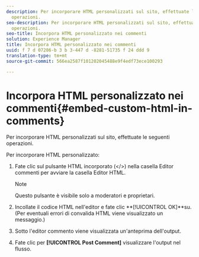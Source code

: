 ```yaml
---
description: Per incorporare HTML personalizzati sul sito, effettuate le seguenti
  operazioni.
seo-description: Per incorporare HTML personalizzati sul sito, effettuate le seguenti
  operazioni.
seo-title: Incorpora HTML personalizzato nei commenti
solution: Experience Manager
title: Incorpora HTML personalizzato nei commenti
uuid: f 7 d 07286-b 3 b 3-447 d -8281-51735 f 24 ddd 9
translation-type: tm+mt
source-git-commit: 566ea2587f101202045488e9f4edf73ece100293

---
```



# Incorpora HTML personalizzato nei commenti{#embed-custom-html-in-comments}

Per incorporare HTML personalizzati sul sito, effettuate le seguenti operazioni.

Per incorporare HTML personalizzato:
1. Fate clic sul pulsante HTML incorporato (</>) nella casella Editor commenti per avviare la casella Editor HTML.

   >[!NOTE]
   >
   >Questo pulsante è visibile solo a moderatori e proprietari.

1. Incollate il codice HTML nell'editor e fate clic **[!UICONTROL OK]**su. (Per eventuali errori di convalida HTML viene visualizzato un messaggio.)
1. Sotto l'editor commento viene visualizzata un'anteprima dell'output.
1. Fate clic per **[!UICONTROL Post Comment]** visualizzare l'output nel flusso.
